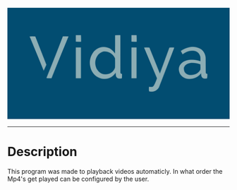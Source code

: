 ![](Assets/Images/Vidiya_banner.png)

---
# Description
This program was made to playback videos automaticly. In what order the Mp4's get played can be configured by the user.